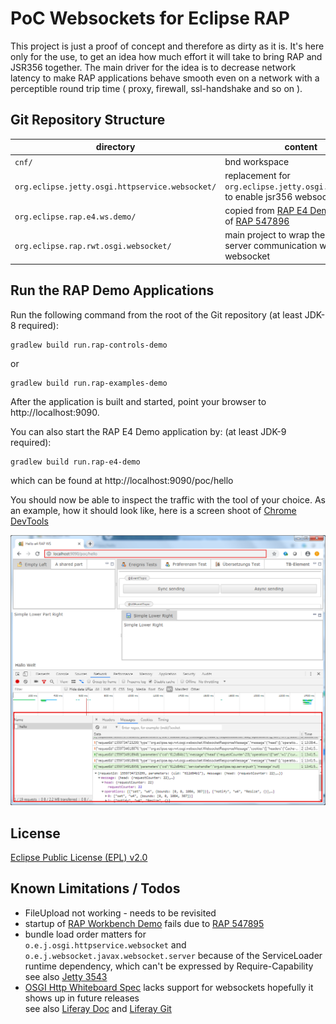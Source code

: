 PoC Websockets for Eclipse RAP
=================================================

This project is just a proof of concept and therefore as dirty as it is. It's here only for the use, to get an idea how much effort it will take to bring RAP and JSR356 together.
The main driver for the idea is to decrease network latency to make RAP applications behave smooth even on a network with a perceptible round trip time ( proxy, firewall, ssl-handshake and so on ).  

Git Repository Structure
------------------------



| directory   | content                                                     |
|-------------|-------------------------------------------------------------|
| `cnf/`  | bnd workspace                                         |
| `org.eclipse.jetty.osgi.httpservice.websocket/`    | replacement for `org.eclipse.jetty.osgi.httpservice` to enable jsr356 websockets                                       
| `org.eclipse.rap.e4.ws.demo/` | copied from [RAP E4 Demo][2] because of [RAP 547896][3]|
| `org.eclipse.rap.rwt.osgi.websocket/`   | main project to wrap the client-server communication within a websocket|



Run the RAP Demo Applications
--------------------

Run the following command from the root of the Git repository (at least JDK-8 required):

    gradlew build run.rap-controls-demo

or

    gradlew build run.rap-examples-demo

After the application is built and started, point your browser to http://localhost:9090.

You can also start the RAP E4 Demo application by: (at least JDK-9 required):

    gradlew build run.rap-e4-demo

which can be found at http://localhost:9090/poc/hello

You should now be able to inspect the traffic with the tool of your choice.
As an example, how it should look like, here is a screen shoot of [Chrome DevTools][5]  

![Chrome Debug View](chrome-dbg.png)


License
-------

[Eclipse Public License (EPL) v2.0][6]


Known Limitations / Todos
-------
- FileUpload not working - needs to be revisited
- startup of [RAP Workbench Demo][8] fails due to [RAP 547895][7]
- bundle load order matters for<br>
`o.e.j.osgi.httpservice.websocket` and `o.e.j.websocket.javax.websocket.server`  because of the ServiceLoader runtime dependency, which can't be expressed by Require-Capability<br/>see also [Jetty 3543][9]
- [OSGI Http Whiteboard Spec][10] lacks support for websockets  hopefully it shows up in future releases<br/>see also [Liferay Doc][11] and [Liferay Git][12]   


[1]: http://eclipse.org/rap
[2]: https://github.com/eclipse/rap/tree/master/examples/org.eclipse.rap.e4.demo
[3]: https://bugs.eclipse.org/bugs/show_bug.cgi?id=547896
[4]: http://localhost:9090/poc/hello
[5]: https://developers.google.com/web/tools/chrome-devtools/
[6]: https://www.eclipse.org/legal/epl-2.0/
[7]: https://bugs.eclipse.org/bugs/show_bug.cgi?id=547895
[8]: https://www.eclipse.org/rap/demos/
[9]: https://github.com/eclipse/jetty.project/issues/3543
[10]: https://osgi.org/specification/osgi.cmpn/7.0.0/service.http.whiteboard.html
[11]:https://dev.liferay.com/de/develop/tutorials/-/knowledge_base/7-0/liferay-websocket-whiteboard
[12]:https://github.com/liferay/liferay-portal/tree/master/modules/apps/websocket
